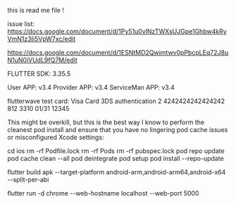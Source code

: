 this is read me file !

issue list:
https://docs.google.com/document/d/1Py51u0vlNzTWXsUJGpe1Ghbw4kRyVmN1z3Ii5VpW7xc/edit

https://docs.google.com/document/d/1ESNtMD2Qwimtwv0pPbcpLEq72J8uN1uN0iVUdL9fQ7M/edit

FLUTTER SDK: 3.35.5

User APP: v3.4
Provider APP: v3.4
ServiceMan APP: v3.4

flutterwave test card:
Visa Card 3DS authentication 2	4242424242424242	812	3310	01/31	12345


This might be overkill, but this is the best way I know to perform the cleanest pod install and ensure that you have no lingering pod cache issues or misconfigured Xcode settings:

cd ios
rm -rf Podfile.lock
rm -rf Pods
rm -rf pubspec.lock
pod repo update
pod cache clean --all
pod deintegrate
pod setup
pod install --repo-update




flutter build apk --target-platform android-arm,android-arm64,android-x64 --split-per-abi

flutter run -d chrome --web-hostname localhost --web-port 5000